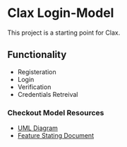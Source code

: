 # Clax Login-Model

This project is a starting point for Clax.

## Functionality

- Registeration
- Login
- Verification
- Credentials Retreival

### Checkout Model Resources

- [UML Diagram](https://drive.google.com/file/d/1KZAZ13DkMY9HIm7E0Z4uJPlfXs14tsJ8/view?usp=sharing)
- [Feature Stating Document](https://drive.google.com/file/d/1_bxWFHTSeW4Tqi9kd3LrpM_yJF7sMlqb/view?usp=sharing)

